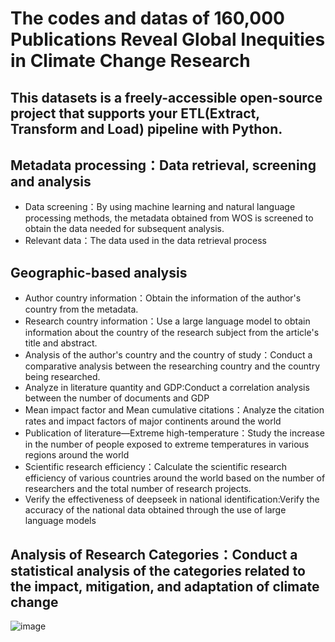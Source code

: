 # The codes and datas of 160,000 Publications Reveal Global Inequities in Climate Change Research
## This datasets is a freely-accessible open-source project that supports your **ETL(Extract, Transform and Load) pipeline with Python.**
## Metadata processing：Data retrieval, screening and analysis
- Data screening：By using machine learning and natural language processing methods, the metadata obtained from WOS is screened to obtain the data needed for subsequent analysis.
- Relevant data：The data used in the data retrieval process
## Geographic-based analysis
- Author country information：Obtain the information of the author's country from the metadata.
- Research country information：Use a large language model to obtain information about the country of the research subject from the article's title and abstract.
- Analysis of the author's country and the country of study：Conduct a comparative analysis between the researching country and the country being researched.
- Analyze in literature quantity and GDP:Conduct a correlation analysis between the number of documents and GDP
- Mean impact factor and Mean cumulative citations：Analyze the citation rates and impact factors of major continents around the world
- Publication of literature—Extreme high-temperature：Study the increase in the number of people exposed to extreme temperatures in various regions around the world
- Scientific research efficiency：Calculate the scientific research efficiency of various countries around the world based on the number of researchers and the total number of research projects.
- Verify the effectiveness of deepseek in national identification:Verify the accuracy of the national data obtained through the use of large language models
## Analysis of Research Categories：Conduct a statistical analysis of the categories related to the impact, mitigation, and adaptation of climate change
![image](https://github.com/user-attachments/assets/7f1f20e3-c829-4629-b007-b9dcec88695a)
